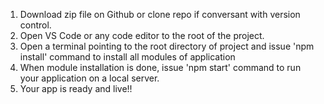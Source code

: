1. Download zip file on Github or clone repo if conversant with version control.
2. Open VS Code or any code editor to the root of the project.
3. Open a terminal pointing to the root directory of project and issue 'npm install' command to install all modules of application
4. When module installation is done, issue 'npm start' command to run your application on a local server.
5. Your app is ready and live!!
